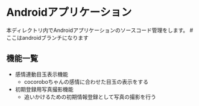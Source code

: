 # Androidアプリケーション
本ディレクトリ内でAndroidアプリケーションのソースコード管理をします。
#ここはandroidブランチになります

## 機能一覧

- 感情連動目玉表示機能
    - cocoroboちゃんの感情に合わせた目玉の表示をする
- 初期登録用写真撮影機能
    - 追いかけるための初期情報登録として写真の撮影を行う